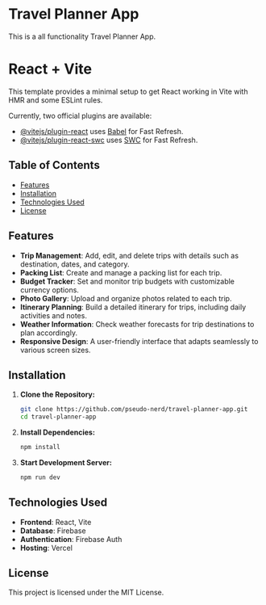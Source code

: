 # Travel Planner App

This is a all functionality Travel Planner App.

# React + Vite

This template provides a minimal setup to get React working in Vite with HMR and some ESLint rules.

Currently, two official plugins are available:

- [@vitejs/plugin-react](https://github.com/vitejs/vite-plugin-react/blob/main/packages/plugin-react/README.md) uses [Babel](https://babeljs.io/) for Fast Refresh.
- [@vitejs/plugin-react-swc](https://github.com/vitejs/vite-plugin-react-swc) uses [SWC](https://swc.rs/) for Fast Refresh.

## Table of Contents
- [Features](#features)
- [Installation](#installation)
- [Technologies Used](#technologies-used)
- [License](#license)

## Features

- **Trip Management**: Add, edit, and delete trips with details such as destination, dates, and category.
- **Packing List**: Create and manage a packing list for each trip.
- **Budget Tracker**: Set and monitor trip budgets with customizable currency options.
- **Photo Gallery**: Upload and organize photos related to each trip.
- **Itinerary Planning**: Build a detailed itinerary for trips, including daily activities and notes.
- **Weather Information**: Check weather forecasts for trip destinations to plan accordingly.
- **Responsive Design**: A user-friendly interface that adapts seamlessly to various screen sizes.

## Installation

1. **Clone the Repository:**
   ```bash
   git clone https://github.com/pseudo-nerd/travel-planner-app.git
   cd travel-planner-app

2. **Install Dependencies:**
   ```bash
   npm install

3. **Start Development Server:**
    ```bash
    npm run dev
    
## Technologies Used

- **Frontend**: React, Vite
- **Database**: Firebase
- **Authentication**: Firebase Auth
- **Hosting**: Vercel

## License

This project is licensed under the MIT License.